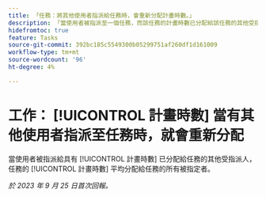 ```yaml
---
title: 「任務：將其他使用者指派給任務時，會重新分配計畫時數。」
description: 「當使用者被指派至一個任務，而該任務的計畫時數已分配給該任務的其他受指派人時，該任務的計畫時數將平均分配給該任務的所有受指派人。 」
hidefromtoc: true
feature: Tasks
source-git-commit: 392bc185c5549300b05299751af260df1d161009
workflow-type: tm+mt
source-wordcount: '96'
ht-degree: 4%

---
```



# 工作： [!UICONTROL 計畫時數] 當有其他使用者指派至任務時，就會重新分配

當使用者被指派給具有 [!UICONTROL 計畫時數] 已分配給任務的其他受指派人，任務的 [!UICONTROL 計畫時數] 平均分配給任務的所有被指定者。

_於 2023 年 9 月 25 日首次回報。_
